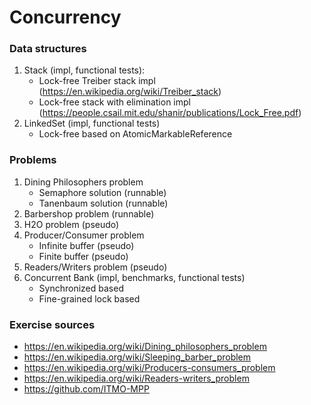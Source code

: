 # Concurrency

### Data structures

1. Stack (impl, functional tests):
    - Lock-free Treiber stack impl (https://en.wikipedia.org/wiki/Treiber_stack)
    - Lock-free stack with elimination impl (https://people.csail.mit.edu/shanir/publications/Lock_Free.pdf)
2. LinkedSet (impl, functional tests)
    - Lock-free based on AtomicMarkableReference 


### Problems

1. Dining Philosophers problem
     - Semaphore solution (runnable)
     - Tanenbaum solution (runnable)
2. Barbershop problem (runnable)
3. H2O problem (pseudo)
4. Producer/Consumer problem
     - Infinite buffer (pseudo)
     - Finite buffer (pseudo)
5. Readers/Writers problem (pseudo)
6. Concurrent Bank (impl, benchmarks, functional tests)
     - Synchronized based
     - Fine-grained lock based

### Exercise sources

- https://en.wikipedia.org/wiki/Dining_philosophers_problem
- https://en.wikipedia.org/wiki/Sleeping_barber_problem
- https://en.wikipedia.org/wiki/Producers-consumers_problem
- https://en.wikipedia.org/wiki/Readers-writers_problem
- https://github.com/ITMO-MPP